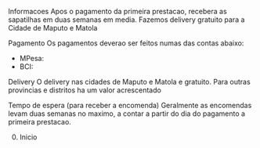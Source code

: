 Informacoes
Apos o pagamento da primeira prestacao, recebera as sapatilhas em duas semanas em media.
Fazemos delivery gratuito para a Cidade de Maputo e Matola

Pagamento
  Os pagamentos deverao ser feitos numas das contas abaixo:
  - MPesa:
  - BCI:

Delivery
  O delivery nas cidades de Maputo e Matola e gratuito. Para outras provincias e distritos ha um valor acrescentado

Tempo de espera (para receber a encomenda)
Geralmente as encomendas levam duas semanas no maximo, a contar a partir do dia do pagamento a primeira prestacao.

0. Inicio


